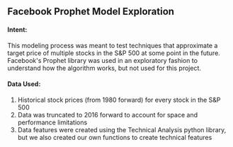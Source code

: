 ## Facebook Prophet Model Exploration

#### Intent:
<p>
This modeling process was meant to test techniques that approximate a target price of multiple stocks in the S&P 500 at some point in the future. Facebook's Prophet library was used in an exploratory fashion to understand how the algorithm works, but not used for this project.
</p>

#### Data Used:
1. Historical stock prices (from 1980 forward) for every stock in the S&P 500
2. Data was truncated to 2016 forward to account for space and performance limitations
3. Data features were created using the Technical Analysis python library, but we also created our own functions to create technical features

